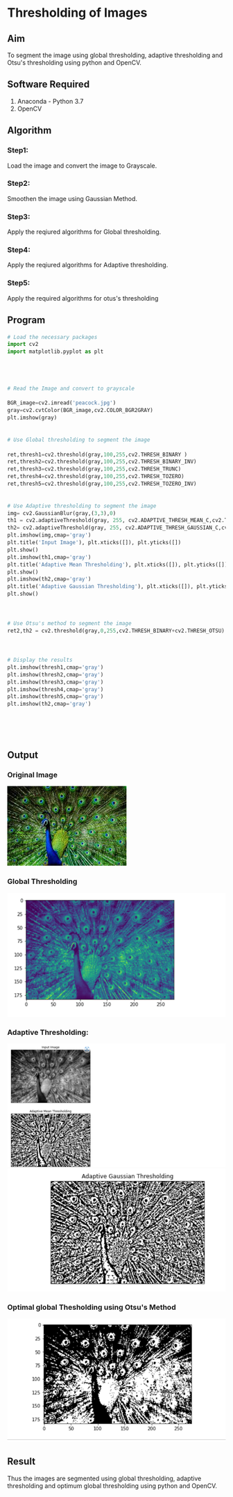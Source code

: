 # Thresholding of Images
## Aim
To segment the image using global thresholding, adaptive thresholding and Otsu's thresholding using python and OpenCV.

## Software Required
1. Anaconda - Python 3.7
2. OpenCV

## Algorithm

### Step1:
Load the image and convert the image to Grayscale.

### Step2:
Smoothen the image using Gaussian Method.

### Step3:
Apply the reqiured algorithms for Global thresholding.

### Step4:
Apply the reqiured algorithms for Adaptive thresholding.

### Step5:
Apply the required algorithms for otus's thresholding

## Program

```python
# Load the necessary packages
import cv2
import matplotlib.pyplot as plt




# Read the Image and convert to grayscale

BGR_image=cv2.imread('peacock.jpg')
gray=cv2.cvtColor(BGR_image,cv2.COLOR_BGR2GRAY)
plt.imshow(gray)


# Use Global thresholding to segment the image

ret,thresh1=cv2.threshold(gray,100,255,cv2.THRESH_BINARY )
ret,thresh2=cv2.threshold(gray,100,255,cv2.THRESH_BINARY_INV)
ret,thresh3=cv2.threshold(gray,100,255,cv2.THRESH_TRUNC)
ret,thresh4=cv2.threshold(gray,100,255,cv2.THRESH_TOZERO)
ret,thresh5=cv2.threshold(gray,100,255,cv2.THRESH_TOZERO_INV)


# Use Adaptive thresholding to segment the image
img= cv2.GaussianBlur(gray,(3,3),0)
th1 = cv2.adaptiveThreshold(gray, 255, cv2.ADAPTIVE_THRESH_MEAN_C,cv2.THRESH_BINARY, 11,2) 
th2= cv2.adaptiveThreshold(gray, 255, cv2.ADAPTIVE_THRESH_GAUSSIAN_C,cv2.THRESH_BINARY, 11,2)
plt.imshow(img,cmap='gray')
plt.title('Input Image'), plt.xticks([]), plt.yticks([])
plt.show()
plt.imshow(th1,cmap='gray')
plt.title('Adaptive Mean Thresholding'), plt.xticks([]), plt.yticks([])
plt.show()
plt.imshow(th2,cmap='gray')
plt.title('Adaptive Gaussian Thresholding'), plt.xticks([]), plt.yticks([])
plt.show()



# Use Otsu's method to segment the image 
ret2,th2 = cv2.threshold(gray,0,255,cv2.THRESH_BINARY+cv2.THRESH_OTSU)



# Display the results
plt.imshow(thresh1,cmap='gray')
plt.imshow(thresh2,cmap='gray')
plt.imshow(thresh3,cmap='gray')
plt.imshow(thresh4,cmap='gray')
plt.imshow(thresh5,cmap='gray')
plt.imshow(th2,cmap='gray')






```
## Output

### Original Image
![output](.//peacock.jpg)

### Global Thresholding
![output](.//t1.png)


### Adaptive Thresholding:
![output](.//t2.png)
![output](.//t3.png)
### Optimal global Thesholding using Otsu's Method
![output](.//t4.png)


## Result
Thus the images are segmented using global thresholding, adaptive thresholding and optimum global thresholding using python and OpenCV.

